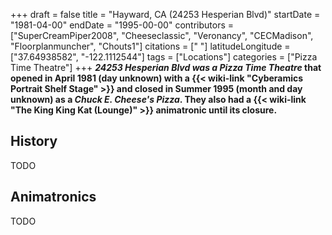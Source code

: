 +++
draft = false
title = "Hayward, CA (24253 Hesperian Blvd)"
startDate = "1981-04-00"
endDate = "1995-00-00"
contributors = ["SuperCreamPiper2008", "Cheeseclassic", "Veronancy", "CECMadison", "Floorplanmuncher", "Chouts1"]
citations = [" "]
latitudeLongitude = ["37.64938582", "-122.1112544"]
tags = ["Locations"]
categories = ["Pizza Time Theatre"]
+++
***24253 Hesperian Blvd* *was a Pizza Time Theatre* that opened in April 1981 (day unknown) with a {{< wiki-link "Cyberamics Portrait Shelf Stage" >}} and closed in Summer 1995 (month and day unknown) as a *Chuck E. Cheese's Pizza*. They also had a {{< wiki-link "The King King Kat (Lounge)" >}} animatronic until its closure.**

## History

TODO

## Animatronics

TODO
